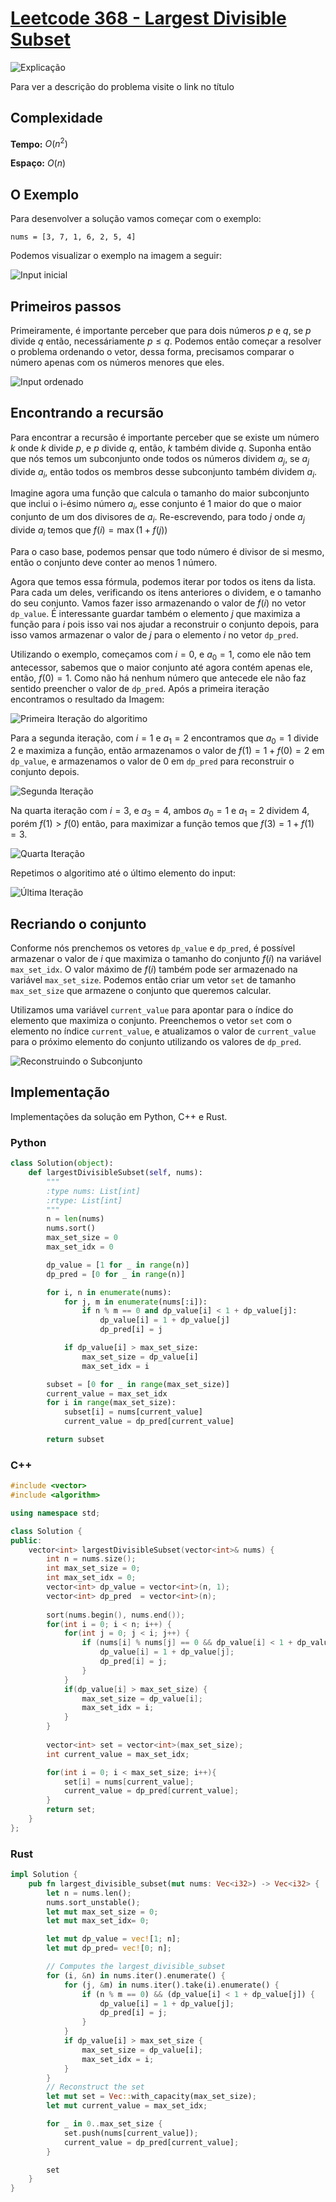 # [Leetcode 368 - Largest Divisible Subset](https://leetcode.com/problems/largest-divisible-subset/description/)


![Explicação](https://youtube.com/live/tgyl0CsRHX4)

Para ver a descrição do problema visite o link no título

## Complexidade

**Tempo:** $O(n^2)$

**Espaço:** $O(n)$

## O Exemplo

Para desenvolver a solução vamos começar com o exemplo:

```text
nums = [3, 7, 1, 6, 2, 5, 4]
```

Podemos visualizar o exemplo na imagem a seguir:

![Input inicial](imgs/unsorted_list.png)


## Primeiros passos

Primeiramente, é importante perceber que para dois números $p$ e $q$, se $p$ divide $q$ então, necessáriamente $p \le q$. Podemos então começar a resolver o problema ordenando o vetor, dessa forma, precisamos comparar o número apenas com os números menores que eles.

![Input ordenado](imgs/ordered.png)


## Encontrando a recursão


Para encontrar a recursão é importante perceber que se existe um número $k$ onde $k$ divide $p$, e $p$ divide $q$, então, $k$ também divide $q$. Suponha então que nós temos um subconjunto onde todos os números dividem $a_j$, se $a_j$ divide $a_i$, então todos os membros desse subconjunto também dividem $a_i$.

Imagine agora uma função que calcula o tamanho do maior subconjunto que inclui o i-ésimo número $a_i$, esse conjunto é 1 maior do que o maior conjunto de um dos divisores de $a_i$. Re-escrevendo, para todo $j$ onde $a_j$ divide $a_i$ temos que $f(i) = \max \left(1 + f(j)\right)$

Para o caso base, podemos pensar que todo número é divisor de si mesmo, então o conjunto deve conter ao menos 1 número.

Agora que temos essa fórmula, podemos iterar por todos os itens da lista. Para cada um deles, verificando os itens anteriores o dividem, e o tamanho do seu conjunto. Vamos fazer isso armazenando o valor de $f(i)$ no vetor `dp_value`. É interessante guardar também o elemento $j$ que maximiza a função para $i$ pois isso vai nos ajudar a reconstruir o conjunto depois, para isso vamos armazenar o valor de $j$ para o elemento $i$ no vetor `dp_pred`.

Utilizando o exemplo, começamos com $i=0$, e $a_0 = 1$, como ele não tem antecessor, sabemos que o maior conjunto até agora contém apenas ele, então, $f(0) = 1$. Como não há nenhum número que antecede ele não faz sentido preencher o valor de `dp_pred`. Após a primeira iteração encontramos o resultado da Imagem:

![Primeira Iteração do algoritimo](imgs/1st%20Iter.png)

Para a segunda iteração, com $i=1$ e $a_1 = 2$ encontramos que $a_0 = 1$ divide $2$ e maximiza a função, então armazenamos o valor de $f(1) = 1 + f(0) = 2$ em `dp_value`, e armazenamos o valor de $0$ em `dp_pred` para reconstruir o conjunto depois.

![Segunda Iteração](imgs/2nd%20Iter.png)


Na quarta iteração com $i = 3$, e $a_3 = 4$, ambos $a_0 = 1$ e $a_1 = 2$ dividem $4$, porém $f(1) > f(0)$ então, para maximizar a função temos que $f(3) = 1 + f(1) = 3$.

![Quarta Iteração](imgs/4th%20Iter.png)

Repetimos o algoritimo até o último elemento do input:

![Última Iteração](imgs/last%20Iter.png)

## Recriando o conjunto

Conforme nós prenchemos os vetores `dp_value` e `dp_pred`, é possível armazenar o valor de $i$ que maximiza o tamanho do conjunto $f(i)$ na variável `max_set_idx`. O valor máximo de $f(i)$ também pode ser armazenado na variável `max_set_size`. Podemos então criar um vetor `set` de tamanho `max_set_size` que armazene o conjunto que queremos calcular.

Utilizamos uma variável `current_value` para apontar para o índice do elemento que maximiza o conjunto. Preenchemos o vetor `set` com o elemento no índice `current_value`, e atualizamos o valor de `current_value` para o próximo elemento do conjunto utilizando os valores de `dp_pred`.

![Reconstruindo o Subconjunto](imgs/building%20subset.png)

## Implementação

Implementações da solução em Python, C++ e Rust.

### Python
```Python
class Solution(object):
    def largestDivisibleSubset(self, nums):
        """
        :type nums: List[int]
        :rtype: List[int]
        """
        n = len(nums)
        nums.sort()
        max_set_size = 0
        max_set_idx = 0

        dp_value = [1 for _ in range(n)]
        dp_pred = [0 for _ in range(n)]

        for i, n in enumerate(nums):
            for j, m in enumerate(nums[:i]):
                if n % m == 0 and dp_value[i] < 1 + dp_value[j]:
                    dp_value[i] = 1 + dp_value[j]
                    dp_pred[i] = j

            if dp_value[i] > max_set_size:
                max_set_size = dp_value[i]
                max_set_idx = i

        subset = [0 for _ in range(max_set_size)]
        current_value = max_set_idx
        for i in range(max_set_size):
            subset[i] = nums[current_value]
            current_value = dp_pred[current_value]

        return subset

```

### C++
```C++
#include <vector>
#include <algorithm>

using namespace std;

class Solution {
public:
    vector<int> largestDivisibleSubset(vector<int>& nums) {
        int n = nums.size();
        int max_set_size = 0;
        int max_set_idx = 0;
        vector<int> dp_value = vector<int>(n, 1);
        vector<int> dp_pred  = vector<int>(n);
        
        sort(nums.begin(), nums.end());
        for(int i = 0; i < n; i++) {
            for(int j = 0; j < i; j++) {
                if (nums[i] % nums[j] == 0 && dp_value[i] < 1 + dp_value[j]) {
                    dp_value[i] = 1 + dp_value[j];
                    dp_pred[i] = j;
                }
            }
            if(dp_value[i] > max_set_size) {
                max_set_size = dp_value[i];
                max_set_idx = i;
            }
        }
        
        vector<int> set = vector<int>(max_set_size);
        int current_value = max_set_idx;

        for(int i = 0; i < max_set_size; i++){
            set[i] = nums[current_value];
            current_value = dp_pred[current_value];
        }
        return set;
    }
};
```

### Rust
```Rust
impl Solution {
    pub fn largest_divisible_subset(mut nums: Vec<i32>) -> Vec<i32> {
        let n = nums.len();
        nums.sort_unstable(); 
        let mut max_set_size = 0;
        let mut max_set_idx= 0;

        let mut dp_value = vec![1; n];
        let mut dp_pred= vec![0; n];

        // Computes the largest_divisible_subset
        for (i, &n) in nums.iter().enumerate() {
            for (j, &m) in nums.iter().take(i).enumerate() {
                if (n % m == 0) && (dp_value[i] < 1 + dp_value[j]) {
                    dp_value[i] = 1 + dp_value[j];
                    dp_pred[i] = j;
                }
            }
            if dp_value[i] > max_set_size {
                max_set_size = dp_value[i];
                max_set_idx = i;
            }
        }
        // Reconstruct the set
        let mut set = Vec::with_capacity(max_set_size);
        let mut current_value = max_set_idx;

        for _ in 0..max_set_size {
            set.push(nums[current_value]);
            current_value = dp_pred[current_value];
        }

        set
    }
}
```